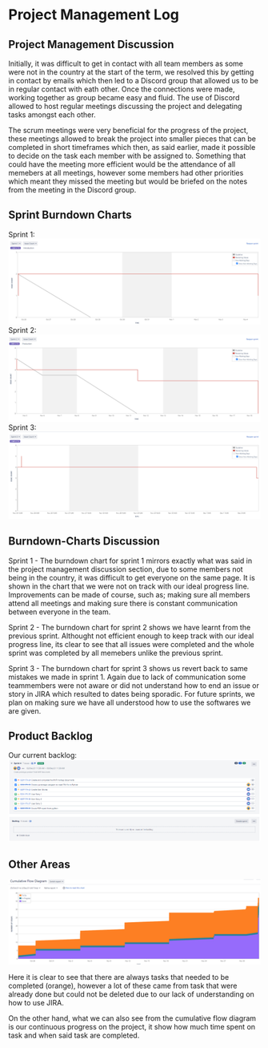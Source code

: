 # Project Management Log

## Project Management Discussion

Initially, it was difficult to get in contact with all team members as some were not in the country at the start of the term, we resolved this by getting in contact by emails which then led to a Discord group that allowed us to be in regular contact with eath other. Once the connections were made, working together as group became easy and fluid. The use of Discord allowed to host regular meetings discussing the project and delegating tasks amongst each other.

The scrum meetings were very beneficial for the progress of the project, these meetings allowed to break the project into smaller pieces that can be completed in short timeframes which then, as said earlier, made it possible to decide on the task each member with be assigned to. Something that could have the meeting more efficient would be the attendance of all memebers at all meetings, however some members had other priorities which meant they missed the meeting but would be briefed on the notes from the meeting in the Discord group. 



## Sprint Burndown Charts
Sprint 1:
![alt text](Images/sprint_1_burndown.png)
Sprint 2:
![alt text](Images/sprint_2_burndown.png)
Sprint 3:
![alt text](Images/sprint_3_burndown.png)


## Burndown-Charts Discussion
Sprint 1 - The burndown chart for sprint 1 mirrors exactly what was said in the project management discussion section, due to some members not being in the country, it was difficult to get everyone on the same page. It is shown in the chart that we were not on track with our ideal progress line. Improvements can be made of course, such as; making sure all members attend all meetings and making sure there is constant communication between everyone in the team.

Sprint 2 - The burndown chart for sprint 2 shows we have learnt from the previous sprint. Althought not efficient enough to keep track with our ideal progress line, its clear to see that all issues were completed and the whole sprint was completed by all memebers unlike the previous sprint.

Sprint 3 - The burndown chart for sprint 3 shows us revert back to same mistakes we made in sprint 1. Again due to lack of communication some teammembers were not aware or did not understand how to end an issue or story in JIRA which resulted to dates being sporadic. For future sprints, we plan on making sure we have all understood how to use the softwares we are given.


## Product Backlog
Our current backlog:
![alt text](Images/backlog.png)


## Other Areas
![alt text](Images/cumulative_flow_diagram.png)

Here it is clear to see that there are always tasks that needed to be completed (orange), however a lot of these came from task that were already done but could not be deleted due to our lack of understanding on how to use JIRA.

On the other hand, what we can also see from the cumulative flow diagram is our continuous progress on the project, it show how much time spent on task and when said task are completed.

